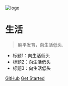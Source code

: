 ![logo](https://docsify.js.org/_media/icon.svg)

# 生活

> 躺平发育，向生活低头.

* 标题1：向生活低头
* 标题2：向生活低头
* 标题3：向生活低头

[GitHub](https://github.com/xiaojingjing520/testdoc)
[Get Started](#是siqh爱暗红色的)